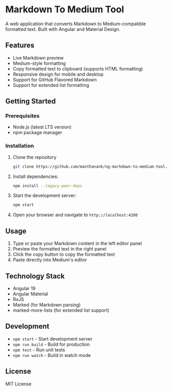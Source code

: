 # Markdown To Medium Tool

A web application that converts Markdown to Medium-compatible formatted text. Built with Angular and Material Design.

## Features

- Live Markdown preview
- Medium-style formatting
- Copy formatted text to clipboard (supports HTML formatting)
- Responsive design for mobile and desktop
- Support for GitHub Flavored Markdown
- Support for extended list formatting

## Getting Started

### Prerequisites

- Node.js (latest LTS version)
- npm package manager

### Installation

1. Clone the repository

    ```bash
    git clone https://github.com/manthanank/ng-markdown-to-medium-tool.git
    ```

2. Install dependencies:

    ```bash
    npm install --legacy-peer-deps
    ```

3. Start the development server:

    ```bash
    npm start
    ```

4. Open your browser and navigate to `http://localhost:4200`

## Usage

1. Type or paste your Markdown content in the left editor panel
2. Preview the formatted text in the right panel
3. Click the copy button to copy the formatted text
4. Paste directly into Medium's editor

## Technology Stack

- Angular 19
- Angular Material
- RxJS
- Marked (for Markdown parsing)
- marked-more-lists (for extended list support)

## Development

- `npm start` - Start development server
- `npm run build` - Build for production
- `npm test` - Run unit tests
- `npm run watch` - Build in watch mode

## License

MIT License

